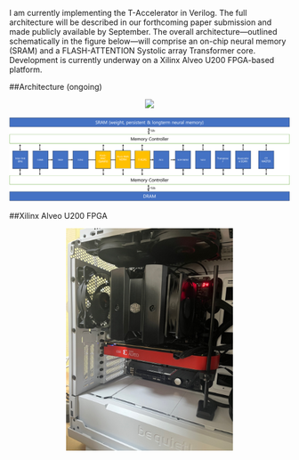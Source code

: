 I am currently implementing the T-Accelerator in Verilog.
The full architecture will be described in our forthcoming paper submission and made publicly available by September.
The overall architecture—outlined schematically in the figure below—will comprise an on-chip neural memory (SRAM) and a FLASH-ATTENTION Systolic array Transformer core.
Development is currently underway on a Xilinx Alveo U200 FPGA-based platform.

##Architecture (ongoing)
<p align="center">
  <img src="archi.png" width="1000" >
</p>


<p align="center">
  <img src="top_arch2.png" width="1000" >
</p>



##Xilinx Alveo U200 FPGA 
<p align="center">
  <img src="u200.jpeg" width="300" >
</p>
